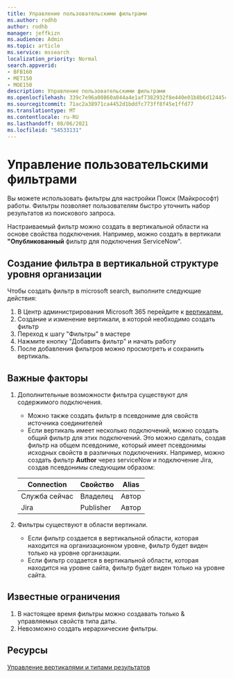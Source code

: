 ```yaml
---
title: Управление пользовательскими фильтрами
ms.author: rodhb
author: rodhb
manager: jeffkizn
ms.audience: Admin
ms.topic: article
ms.service: mssearch
localization_priority: Normal
search.appverid:
- BFB160
- MET150
- MOE150
description: Управление пользовательскими фильтрами
ms.openlocfilehash: 339c7e96a00860a044a4e1af7382932f8e440e01b8b6d12445c24c1ea9b8cad0
ms.sourcegitcommit: 71ac2a38971ca4452d1bddfc773ff8f45e1ffd77
ms.translationtype: MT
ms.contentlocale: ru-RU
ms.lasthandoff: 08/06/2021
ms.locfileid: "54533131"
---
```

# <a name="manage-custom-filters"></a>Управление пользовательскими фильтрами

Вы можете использовать фильтры для настройки Поиск (Майкрософт) работы. Фильтры позволяет пользователям быстро уточнить набор результатов из поискового запроса.

Настраиваемый фильтр можно создать в вертикальной области на основе свойства подключения. Например, можно создать в вертикали **"Опубликованный** фильтр для подключения ServiceNow".

## <a name="create-a-filter-in-an-organizational-level-vertical"></a>Создание фильтра в вертикальной структуре уровня организации

Чтобы создать фильтр в microsoft search, выполните следующие действия:

1. В Центр администрирования Microsoft 365 перейдите к [вертикалям.](https://admin.microsoft.com/Adminportal/Home#/MicrosoftSearch/verticals)
1. Создание и изменение вертикали, в которой необходимо создать фильтр
1. Переход к шагу "Фильтры" в мастере
1. Нажмите кнопку "Добавить фильтр" и начать работу
1. После добавления фильтров можно просмотреть и сохранить вертикаль.

## <a name="things-to-consider"></a>Важные факторы

1. Дополнительные возможности фильтра существуют для содержимого подключения.

    - Можно также создать фильтр в псевдониме для свойств источника соединителей
    - Если вертикаль имеет несколько подключений, можно создать общий фильтр для этих подключений. Это можно сделать, создав фильтр на общем псевдониме, который имеет псевдонимы исходных свойств в различных подключениях. Например, можно создать фильтр **Author** через serviceNow и подключение Jira, создав псевдонимы следующим образом:

    | Connection | Свойство | Alias |
    | --- | --- | --- |
    | Служба сейчас | Владелец | Автор |
    | Jira | Publisher | Автор |

1. Фильтры существуют в области вертикали.

    - Если фильтр создается в вертикальной области, которая находится на организационном уровне, фильтр будет виден только на уровне организации.
    - Если фильтр создается в вертикальной области, которая находится на уровне сайта, фильтр будет виден только на уровне сайта.

## <a name="known-limitations"></a>Известные ограничения

1. В настоящее время фильтры можно создавать только & управляемых свойств типа даты.
1. Невозможно создать иерархические фильтры.

## <a name="resources"></a>Ресурсы

[Управление вертикалями и типами результатов](customize-search-page.md)
